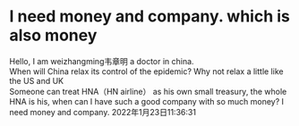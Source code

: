 # I need money and company. which is also money  
Hello, I am weizhangming韦章明 a doctor in china.  
When will China relax its control of the epidemic? Why not relax a little like the US and UK    
Someone can treat HNA（HN airline） as his own small treasury, the whole HNA is his, when can I have such a good company with so much money? I need money and company. 2022年1月23日11:36:31  

